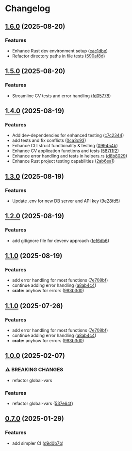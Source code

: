 # Changelog

## [1.6.0](https://github.com/chess-seventh/rusty_cv_creator/compare/v1.5.0...v1.6.0) (2025-08-20)


### Features

* Enhance Rust dev environment setup ([cac1dbe](https://github.com/chess-seventh/rusty_cv_creator/commit/cac1dbe89613f6147f09b742bb5401ec80f3cca6))
* Refactor directory paths in file tests ([590af8d](https://github.com/chess-seventh/rusty_cv_creator/commit/590af8df83aeb949aa2286258373277d26c097fd))

## [1.5.0](https://github.com/chess-seventh/rusty_cv_creator/compare/v1.4.0...v1.5.0) (2025-08-20)


### Features

* Streamline CV tests and error handling ([fd05778](https://github.com/chess-seventh/rusty_cv_creator/commit/fd05778037e4bd1ee871b282fd31a13556ff4848))

## [1.4.0](https://github.com/chess-seventh/rusty_cv_creator/compare/v1.3.0...v1.4.0) (2025-08-19)


### Features

* Add dev-dependencies for enhanced testing ([c7c2344](https://github.com/chess-seventh/rusty_cv_creator/commit/c7c2344ec028dd47c615f889a6574df481012bdc))
* add tests and fix conflicts ([0ca3c93](https://github.com/chess-seventh/rusty_cv_creator/commit/0ca3c939cb4730d101c25e392cd32bf374d691b1))
* Enhance CLI struct functionality & testing ([099454b](https://github.com/chess-seventh/rusty_cv_creator/commit/099454baf24aa14376195b7f10d19385a87879a8))
* Enhance CV application functions and tests ([587f1f2](https://github.com/chess-seventh/rusty_cv_creator/commit/587f1f22138227b29d921e30c1b38b95acf72ef1))
* Enhance error handling and tests in helpers.rs ([d8b8029](https://github.com/chess-seventh/rusty_cv_creator/commit/d8b802997d45a02381356fedef17068948be3596))
* Enhance Rust project testing capabilities ([2ab6ea1](https://github.com/chess-seventh/rusty_cv_creator/commit/2ab6ea14d9f21720c0ba53fb9aabc51f81e356e4))

## [1.3.0](https://github.com/chess-seventh/rusty_cv_creator/compare/v1.2.0...v1.3.0) (2025-08-19)


### Features

* Update .env for new DB server and API key ([9e28fd5](https://github.com/chess-seventh/rusty_cv_creator/commit/9e28fd5c064df601d1b9ce6fb63a9117d6c1c1fa))

## [1.2.0](https://github.com/chess-seventh/rusty_cv_creator/compare/v1.1.0...v1.2.0) (2025-08-19)


### Features

* add gitignore file for devenv approach ([fef6db6](https://github.com/chess-seventh/rusty_cv_creator/commit/fef6db6e91a6fa39dc0ca651e5c7d5c170032bd7))

## [1.1.0](https://github.com/chess-seventh/rusty_cv_creator/compare/v1.0.0...v1.1.0) (2025-08-19)


### Features

* add error handling for most functions ([7e708bf](https://github.com/chess-seventh/rusty_cv_creator/commit/7e708bf74cc3520eaf13d46dbd096071e0924bc8))
* continue adding error handling ([a8ab4c4](https://github.com/chess-seventh/rusty_cv_creator/commit/a8ab4c415f4aaa74d12c61e64b6b7508451aea1e))
* **crate:** anyhow for errors ([983b3d0](https://github.com/chess-seventh/rusty_cv_creator/commit/983b3d0c42fb19a631399abd80a310aa93a82de1))

## [1.1.0](https://github.com/chess-seventh/rusty_cv_creator/compare/v1.0.0...v1.1.0) (2025-07-26)


### Features

* add error handling for most functions ([7e708bf](https://github.com/chess-seventh/rusty_cv_creator/commit/7e708bf74cc3520eaf13d46dbd096071e0924bc8))
* continue adding error handling ([a8ab4c4](https://github.com/chess-seventh/rusty_cv_creator/commit/a8ab4c415f4aaa74d12c61e64b6b7508451aea1e))
* **crate:** anyhow for errors ([983b3d0](https://github.com/chess-seventh/rusty_cv_creator/commit/983b3d0c42fb19a631399abd80a310aa93a82de1))

## [1.0.0](https://github.com/chess-seventh/rusty_cv_creator/compare/v0.7.0...v1.0.0) (2025-02-07)


### ⚠ BREAKING CHANGES

* refactor global-vars

### Features

* refactor global-vars ([537e64f](https://github.com/chess-seventh/rusty_cv_creator/commit/537e64f19ac6d76d6183db298a120311cb21614b))

## [0.7.0](https://github.com/chess-seventh/rusty_cv_creator/compare/v0.6.0...v0.7.0) (2025-01-29)


### Features

* add simpler CI ([d9d0b7b](https://github.com/chess-seventh/rusty_cv_creator/commit/d9d0b7b3e239b7f5465d7dc6cb219aec1ff32362))
